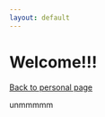 ```yaml
---
layout: default
---
```


# Welcome!!!
[Back to personal page](https://sungjune-kim.github.io/)

unmmmmm





